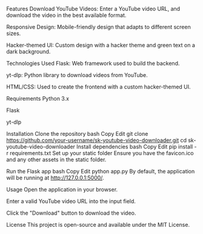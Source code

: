 Features
Download YouTube Videos: Enter a YouTube video URL, and download the video in the best available format.

Responsive Design: Mobile-friendly design that adapts to different screen sizes.

Hacker-themed UI: Custom design with a hacker theme and green text on a dark background.

Technologies Used
Flask: Web framework used to build the backend.

yt-dlp: Python library to download videos from YouTube.

HTML/CSS: Used to create the frontend with a custom hacker-themed UI.

Requirements
Python 3.x

Flask

yt-dlp

Installation
Clone the repository
bash
Copy
Edit
git clone https://github.com/your-username/sk-youtube-video-downloader.git
cd sk-youtube-video-downloader
Install dependencies
bash
Copy
Edit
pip install -r requirements.txt
Set up your static folder
Ensure you have the favicon.ico and any other assets in the static folder.

Run the Flask app
bash
Copy
Edit
python app.py
By default, the application will be running at http://127.0.0.1:5000/.

Usage
Open the application in your browser.

Enter a valid YouTube video URL into the input field.

Click the "Download" button to download the video.

License
This project is open-source and available under the MIT License.
